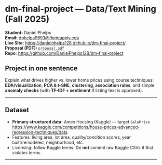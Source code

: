 # dm-final-project — Data/Text Mining (Fall 2025)

**Student:** Daniel Phelps  
**Email:** dphelps9693@floridapoly.edu  
**Live Site:** https://danielphelps128.github.io/dm-final-project/  
**Proposal (PDF):** [`proposal.pdf`](./proposal.pdf)  
**Repo:** https://github.com/DanielPhelps128/dm-final-project

## Project in one sentence
Explain what drives higher vs. lower home prices using course techniques: **EDA/visualization**, **PCA & t-SNE**, **clustering**, **association rules**, and simple **anomaly checks** (with **TF-IDF + sentiment** if listing text is approved).

---

## Dataset
- **Primary structured data:** Ames Housing (Kaggle) — target `SalePrice`  
  https://www.kaggle.com/competitions/house-prices-advanced-regression-techniques/data  
- Features: living area, lot area, quality/condition scores, year built/remodeled, neighborhood, etc.  
- Licensing: follow Kaggle terms. Do **not** commit raw Kaggle CSVs if that violates terms.

---
